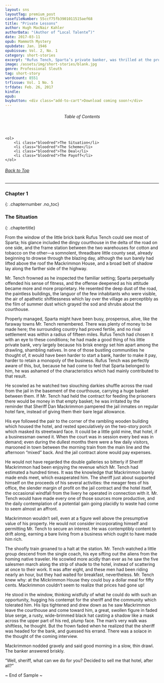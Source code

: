 ```yaml
---
layout: sns
layoutTag: premium_post
casefileNumber: 55ccf75fb3901011515aef68
title: "Private Lessons"
author: Hugh MacNair Kahler
authorData: "(Author of “Local Talente”)"
date: 2017-03-11
opub: Mammoth Mystery
opubdate: Jan. 1946
opubissue: Vol. 2, No. 1
category: short-stories
excerpt: "Rufus Tench, Sparta’s private banker, was thrilled at the prospect of teaching Sheriff Mackrimmon and the rest of the drawling natives a hard financial lesson but then Layton’s scheme flops and Tench finds himself learning a lesson from the old Sheriff."
image: /assets/img/short-stories/blank.jpg
genre: Professional Sleuth
tag: short-story
wordcount: 8551
trfissue: Vol. 1 No. 5
trfdate: Feb. 26, 2017
kindle: 
epub: 
buybutton: <div class="add-to-cart">Download coming soon!</div>
---
```


<div class="toc">
	<header>
		<h6>Table of Contents</h6>
	</header>
	
	<ol>
		<li class="bloodred">The Situation</li>
		<li class="bloodred">The Scheme</li>
		<li class="bloodred">The Deal</li>
		<li class="bloodred">The Payoff</li>
	</ol>
</div> <!-- table-of-contents -->

<h6 class="btt"><a href="#top">Back to Top</a></h6>

<hr>

### Chapter 1
{: .chapternumber .no_toc}

### The Situation
{: .chaptertitle}

From the window of the little brick bank Rufus Tench could see most of
Sparta; his glance included the dingy courthouse in the delta of the
road on one side, and the frame station between the two warehouses for
cotton and tobacco on the other—a somnolent, threadbare little county
seat, already beginning to drowse through the blazing day, although the
sun barely had lifted above the roof the Mackrimmon House, and a broad
belt of shadow lay along the farther side of the highway.

Mr. Tench frowned as he inspected the familiar setting; Sparta
perpetually offended his sense of fitness, and the offense deepened as
his attitude became more and more proprietary. He resented the deep dust
of the road, the paintless buildings, the languor of the few inhabitants
who were visible, the air of apathetic shiftlessness which lay over the
village as perceptibly as the film of summer dust which grayed the sod
and shrubs about the courthouse.

Properly managed, Sparta might have been busy, prosperous, alive, like
the faraway towns Mr. Tench remembered. There was plenty of money to be
made here; the surrounding country had proved fertile, and no rival
settlement was within a radius of fifteen miles. Rufus Tench had chosen
it with an eye to these conditions; he had made a good thing of his
little private bank, very largely because his brisk energy set him apart
among the drawling, shambling natives. In one of those bustling
communities he thought of, it would have been harder to start a bank,
harder to make it pay, harder to retain a monopoly of the business.
Rufus Tench was perfectly aware of this, but, because he had come to
feel that Sparta belonged to him, he was ashamed of the characteristics
which had mainly contributed to that result.

He scowled as he watched two slouching darkies shuffle across the road
from the jail in the basement of the courthouse, carrying a huge basket
between them. If Mr. Tench had held the contract for feeding the
prisoners there would be money in that empty basket; he was irritated by
the reminder that Sheriff Dan Mackrimmon pampered the jail inmates on
regular hotel fare, instead of giving them their bare legal allowance.

His eye followed the pair to the corner of the rambling wooden building
which housed the hotel, and rested speculatively on the two-story porch
which masked its streetward face. It could be a little gold mine, that
hotel, if a businessman owned it. When the court was in session every
bed was in demand; even during the dullest months there were a few daily
visitors, marooned in town between the morning train from the main line
and the afternoon “mixed” back. And the jail contract alone would pay
expenses.

He would not have regarded the double galleries so bitterly if Sheriff
Mackrimmon had been enjoying the revenue which Mr. Tench had estimated a
hundred times. It was the knowledge that Mackrimmon barely made ends
meet, which exasperated him. The sheriff just about supported himself on
the proceeds of his several activities: the meager fees of his office,
the slender margin of profit on the jail contract and the hotel itself,
the occasional windfall from the livery he operated in connection with
it. Mr. Tench would have made every one of those sources more
productive, and the daily contemplation of a potential gain going
placidly to waste had come to seem almost an affront.

Mackrimmon wouldn’t sell, even at a figure well above the presumptive
value of his property. He would not consider incorporating himself and
permitting Mr. Tench to secure an interest. He was contemptibly content
to drift along, earning a bare living from a business which ought to
have made him rich.

The shoofly train groaned to a halt at the station. Mr. Tench watched a
little group descend from the single coach, his eye sifting out the
aliens from the homing native traveler. He scowled more acidly than ever
as he saw the five salesmen march along the strip of shade to the hotel,
instead of scattering at once to their work. It was after eight, and
these men had been riding nearly an hour, but they had waited for
breakfast, nevertheless. Mr. Tench knew why: at the Mickrimmon House
they could buy a dollar meal for fifty cents. Mackrimmon couldn’t seem
to realize that prices had gone up!

He stood in the window, thinking wistfully of what he could do with such
an opportunity, hugging his contempt for the sheriff and the community
which tolerated him. His lips tightened and drew down as he saw
Mackrimmon leave the courthouse and come toward him, a great, swollen
figure in faded blue serge, a rusty, wide-brimmed black hat casting a
shadow like a mask across the upper part of his red, plump face. The
man’s very walk was shiftless, he thought. But the frown faded when he
realized that the sheriff was headed for the bank, and guessed his
errand. There was a solace in the thought of the coming interview.

Mackrimmon nodded gravely and said good morning in a slow, thin drawl.
The banker answered briskly.

“Well, sheriff, what can we do for you? Decided to sell me that hotel,
after all?”

<p id="theend">~ End of Sample ~</p>